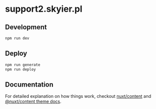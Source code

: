 # support2.skyier.pl

## Development

```bash
npm run dev
```

## Deploy

```bash
npm run generate
npm run deploy
```

## Documentation

For detailed explanation on how things work, checkout [nuxt/content](https://content.nuxtjs.org) and [@nuxt/content theme docs](https://content.nuxtjs.org/themes-docs).
